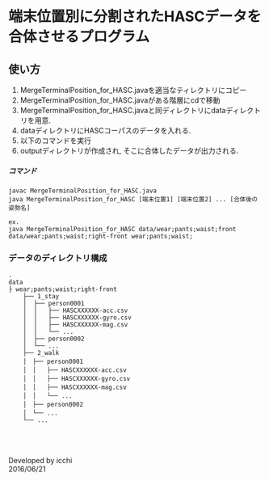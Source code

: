 # 端末位置別に分割されたHASCデータを合体させるプログラム


## 使い方
1. MergeTerminalPosition_for_HASC.javaを適当なティレクトリにコピー
2. MergeTerminalPosition_for_HASC.javaがある階層にcdで移動
3. MergeTerminalPosition_for_HASC.javaと同ディレクトリにdataディレクトリを用意.
4. dataディレクトリにHASCコーパスのデータを入れる.
5. 以下のコマンドを実行
6. outputディレクトリが作成され, そこに合体したデータが出力される.

##### コマンド
```
javac MergeTerminalPosition_for_HASC.java
java MergeTerminalPosition_for_HASC [端末位置1] [端末位置2] ... [合体後の姿勢名]

ex.
java MergeTerminalPosition_for_HASC data/wear;pants;waist;front data/wear;pants;waist;right-front wear;pants;waist;
```


### データのディレクトリ構成
```
.  
data  
├ wear;pants;waist;right-front
    ├── 1_stay
    │  ├── person0001
    │  │   ├── HASCXXXXXX-acc.csv
    │  │   ├── HASCXXXXXX-gyro.csv
    │  │   ├── HASCXXXXXX-mag.csv
    │  │   └── ...
    │  ├── person0002
    │  └── ...
    ├── 2_walk
    │　├── person0001
    │　│   ├── HASCXXXXXX-acc.csv
    │　│   ├── HASCXXXXXX-gyro.csv
    │　│   ├── HASCXXXXXX-mag.csv
    │　│   └── ...
    │　├── person0002
    │　└── ...
    └── ...
```


### 　
Developed by icchi  
2016/06/21
